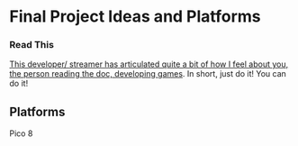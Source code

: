 # Final Project Ideas and Platforms

### Read This
[This developer/ streamer has articulated quite a bit of how I feel about you, the person reading the doc, developing games](https://www.develop.games/).  In short, just do it!  You can do it!

## Platforms

Pico 8
